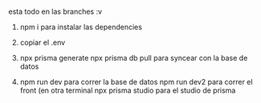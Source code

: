 
esta todo en las branches :v

1. npm i para instalar las dependencies

2. copiar el .env

3. npx prisma generate
   npx prisma db pull para syncear con la base de datos

4. npm run dev para correr la base de datos
   npm run dev2 para correr el front (en otra terminal 
   npx prisma studio para el studio de prisma


